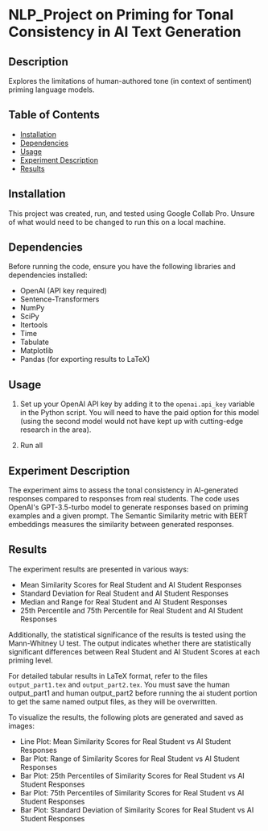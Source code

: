 # NLP_Project on Priming for Tonal Consistency in AI Text Generation


## Description

Explores the limitations of human-authored tone (in context of sentiment) priming language models.

## Table of Contents

- [Installation](#installation)
- [Dependencies](#dependencies)
- [Usage](#usage)
- [Experiment Description](#experiment-description)
- [Results](#results)

## Installation

This project was created, run, and tested using Google Collab Pro. Unsure of what would need to be changed to run this on a local machine. 

## Dependencies

Before running the code, ensure you have the following libraries and dependencies installed:

- OpenAI (API key required)
- Sentence-Transformers
- NumPy
- SciPy
- Itertools
- Time
- Tabulate
- Matplotlib
- Pandas (for exporting results to LaTeX)

## Usage

1. Set up your OpenAI API key by adding it to the `openai.api_key` variable in the Python script. You will need to have the paid option for this model (using the second model would not have kept up with cutting-edge research in the area).

2. Run all


## Experiment Description

The experiment aims to assess the tonal consistency in AI-generated responses compared to responses from real students. The code uses OpenAI's GPT-3.5-turbo model to generate responses based on priming examples and a given prompt. The Semantic Similarity metric with BERT embeddings measures the similarity between generated responses.

## Results

The experiment results are presented in various ways:

- Mean Similarity Scores for Real Student and AI Student Responses
- Standard Deviation for Real Student and AI Student Responses
- Median and Range for Real Student and AI Student Responses
- 25th Percentile and 75th Percentile for Real Student and AI Student Responses

Additionally, the statistical significance of the results is tested using the Mann-Whitney U test. The output indicates whether there are statistically significant differences between Real Student and AI Student Scores at each priming level.

For detailed tabular results in LaTeX format, refer to the files `output_part1.tex` and `output_part2.tex`.
You must save the human output_part1 and human output_part2 before running the ai student portion to get the same named output files, as they will be overwritten.

To visualize the results, the following plots are generated and saved as images:

- Line Plot: Mean Similarity Scores for Real Student vs AI Student Responses
- Bar Plot: Range of Similarity Scores for Real Student vs AI Student Responses
- Bar Plot: 25th Percentiles of Similarity Scores for Real Student vs AI Student Responses
- Bar Plot: 75th Percentiles of Similarity Scores for Real Student vs AI Student Responses
- Bar Plot: Standard Deviation of Similarity Scores for Real Student vs AI Student Responses


